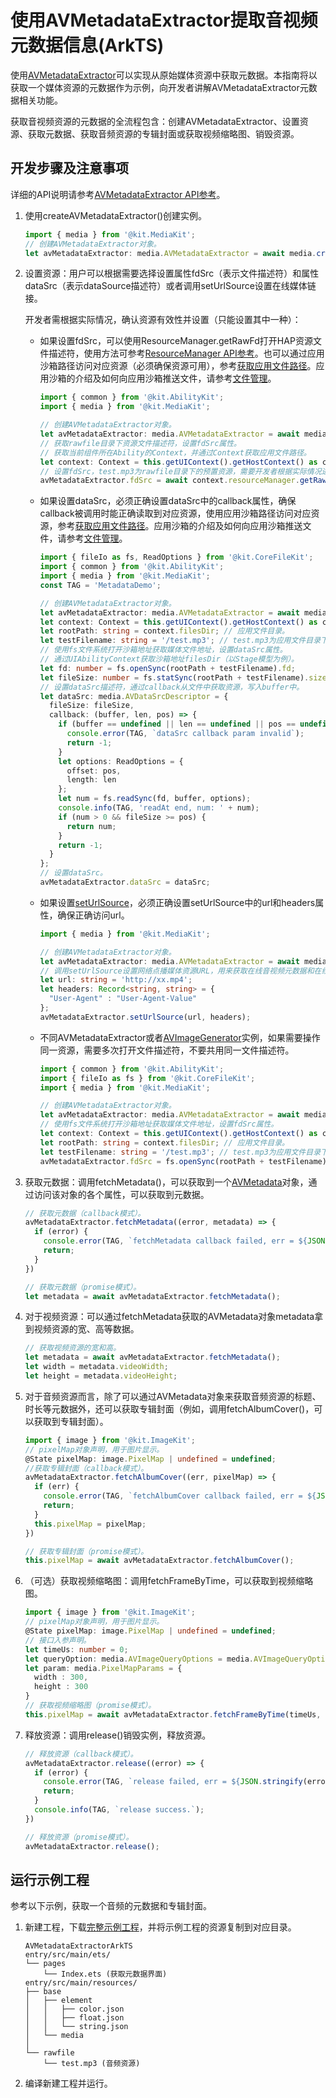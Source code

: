 # 使用AVMetadataExtractor提取音视频元数据信息(ArkTS)

使用[AVMetadataExtractor](media-kit-intro.md#avmetadataextractor)可以实现从原始媒体资源中获取元数据。本指南将以获取一个媒体资源的元数据作为示例，向开发者讲解AVMetadataExtractor元数据相关功能。

获取音视频资源的元数据的全流程包含：创建AVMetadataExtractor、设置资源、获取元数据、获取音频资源的专辑封面或获取视频缩略图、销毁资源。

## 开发步骤及注意事项

详细的API说明请参考[AVMetadataExtractor API参考](../../reference/apis-media-kit/arkts-apis-media-AVMetadataExtractor.md)。

1. 使用createAVMetadataExtractor()创建实例。
   ```ts
   import { media } from '@kit.MediaKit';
   // 创建AVMetadataExtractor对象。
   let avMetadataExtractor: media.AVMetadataExtractor = await media.createAVMetadataExtractor();
   ```

2. 设置资源：用户可以根据需要选择设置属性fdSrc（表示文件描述符）和属性dataSrc（表示dataSource描述符）或者调用setUrlSource设置在线媒体链接。
   
   开发者需根据实际情况，确认资源有效性并设置（只能设置其中一种）：
   
   - 如果设置fdSrc，可以使用ResourceManager.getRawFd打开HAP资源文件描述符，使用方法可参考[ResourceManager API参考](../../reference/apis-localization-kit/js-apis-resource-manager.md#getrawfd9)。也可以通过应用沙箱路径访问对应资源（必须确保资源可用），参考[获取应用文件路径](../../application-models/application-context-stage.md#获取应用文件路径)。应用沙箱的介绍及如何向应用沙箱推送文件，请参考[文件管理](../../file-management/app-sandbox-directory.md)。
      ```ts
      import { common } from '@kit.AbilityKit';
      import { media } from '@kit.MediaKit';

      // 创建AVMetadataExtractor对象。
      let avMetadataExtractor: media.AVMetadataExtractor = await media.createAVMetadataExtractor();
      // 获取rawfile目录下资源文件描述符，设置fdSrc属性。
      // 获取当前组件所在Ability的Context，并通过Context获取应用文件路径。
      let context: Context = this.getUIContext().getHostContext() as common.UIAbilityContext;
      // 设置fdSrc，test.mp3为rawfile目录下的预置资源，需要开发者根据实际情况进行替换。
      avMetadataExtractor.fdSrc = await context.resourceManager.getRawFd('test.mp3');
      ```

   - 如果设置dataSrc，必须正确设置dataSrc中的callback属性，确保callback被调用时能正确读取到对应资源，使用应用沙箱路径访问对应资源，参考[获取应用文件路径](../../application-models/application-context-stage.md#获取应用文件路径)。应用沙箱的介绍及如何向应用沙箱推送文件，请参考[文件管理](../../file-management/app-sandbox-directory.md)。
      ```ts
      import { fileIo as fs, ReadOptions } from '@kit.CoreFileKit';
      import { common } from '@kit.AbilityKit';
      import { media } from '@kit.MediaKit';
      const TAG = 'MetadataDemo';

      // 创建AVMetadataExtractor对象。
      let avMetadataExtractor: media.AVMetadataExtractor = await media.createAVMetadataExtractor();
      let context: Context = this.getUIContext().getHostContext() as common.UIAbilityContext;
      let rootPath: string = context.filesDir; // 应用文件目录。
      let testFilename: string = '/test.mp3'; // test.mp3为应用文件目录下的预置资源，需要开发者根据实际情况进行替换。
      // 使用fs文件系统打开沙箱地址获取媒体文件地址，设置dataSrc属性。
      // 通过UIAbilityContext获取沙箱地址filesDir（以Stage模型为例）。
      let fd: number = fs.openSync(rootPath + testFilename).fd;
      let fileSize: number = fs.statSync(rootPath + testFilename).size;
      // 设置dataSrc描述符，通过callback从文件中获取资源，写入buffer中。
      let dataSrc: media.AVDataSrcDescriptor = {
        fileSize: fileSize,
        callback: (buffer, len, pos) => {
          if (buffer == undefined || len == undefined || pos == undefined) {
            console.error(TAG, `dataSrc callback param invalid`);
            return -1;
          }
          let options: ReadOptions = {
            offset: pos,
            length: len
          };
          let num = fs.readSync(fd, buffer, options);
          console.info(TAG, 'readAt end, num: ' + num);
          if (num > 0 && fileSize >= pos) {
            return num;
          }
          return -1;
        }
      };
      // 设置dataSrc。
      avMetadataExtractor.dataSrc = dataSrc;
      ```

   - 如果设置[setUrlSource](../../reference/apis-media-kit/arkts-apis-media-AVMetadataExtractor.md#seturlsource20)，必须正确设置setUrlSource中的url和headers属性，确保正确访问url。
      ```ts
      import { media } from '@kit.MediaKit';

      // 创建AVMetadataExtractor对象。
      let avMetadataExtractor: media.AVMetadataExtractor = await media.createAVMetadataExtractor();
      // 调用setUrlSource设置网络点播媒体资源URL，用来获取在线音视频元数据和在线视频缩略图。
      let url: string = 'http://xx.mp4';
      let headers: Record<string, string> = {
        "User-Agent" : "User-Agent-Value"
      };
      avMetadataExtractor.setUrlSource(url, headers);
      ```

   - 不同AVMetadataExtractor或者[AVImageGenerator](../../reference/apis-media-kit/arkts-apis-media-AVImageGenerator.md)实例，如果需要操作同一资源，需要多次打开文件描述符，不要共用同一文件描述符。
      ```ts
      import { common } from '@kit.AbilityKit';
      import { fileIo as fs } from '@kit.CoreFileKit';
      import { media } from '@kit.MediaKit';

      // 创建AVMetadataExtractor对象。
      let avMetadataExtractor: media.AVMetadataExtractor = await media.createAVMetadataExtractor();
      // 使用fs文件系统打开沙箱地址获取媒体文件地址，设置fdSrc属性。
      let context: Context = this.getUIContext().getHostContext() as common.UIAbilityContext;
      let rootPath: string = context.filesDir; // 应用文件目录。
      let testFilename: string = '/test.mp3'; // test.mp3为应用文件目录下的预置资源，需要开发者根据实际情况进行替换。
      avMetadataExtractor.fdSrc = fs.openSync(rootPath + testFilename); // 设置fdSrc属性。
      ```

3. 获取元数据：调用fetchMetadata()，可以获取到一个[AVMetadata](../../reference/apis-media-kit/arkts-apis-media-i.md#avmetadata11)对象，通过访问该对象的各个属性，可以获取到元数据。
   ```ts
   // 获取元数据（callback模式）。
   avMetadataExtractor.fetchMetadata((error, metadata) => {
     if (error) {
       console.error(TAG, `fetchMetadata callback failed, err = ${JSON.stringify(error)}`);
       return;
     }
   })

   // 获取元数据（promise模式）。
   let metadata = await avMetadataExtractor.fetchMetadata();
   ```

4. 对于视频资源：可以通过fetchMetadata获取的AVMetadata对象metadata拿到视频资源的宽、高等数据。
   ```ts
   // 获取视频资源的宽和高。
   let metadata = await avMetadataExtractor.fetchMetadata();
   let width = metadata.videoWidth;
   let height = metadata.videoHeight;
   ```

5. 对于音频资源而言，除了可以通过AVMetadata对象来获取音频资源的标题、时长等元数据外，还可以获取专辑封面（例如，调用fetchAlbumCover()，可以获取到专辑封面）。
   ```ts
   import { image } from '@kit.ImageKit';
   // pixelMap对象声明，用于图片显示。
   @State pixelMap: image.PixelMap | undefined = undefined;
   //获取专辑封面（callback模式）。
   avMetadataExtractor.fetchAlbumCover((err, pixelMap) => {
     if (err) {
       console.error(TAG, `fetchAlbumCover callback failed, err = ${JSON.stringify(err)}`);
       return;
     }
     this.pixelMap = pixelMap;
   })

   // 获取专辑封面（promise模式）。
   this.pixelMap = await avMetadataExtractor.fetchAlbumCover();
   ```

6. （可选）获取视频缩略图：调用fetchFrameByTime，可以获取到视频缩略图。
   ```ts
   import { image } from '@kit.ImageKit';
   // pixelMap对象声明，用于图片显示。
   @State pixelMap: image.PixelMap | undefined = undefined;
   // 接口入参声明。
   let timeUs: number = 0;
   let queryOption: media.AVImageQueryOptions = media.AVImageQueryOptions.AV_IMAGE_QUERY_PREVIOUS_SYNC;
   let param: media.PixelMapParams = {
     width : 300,
     height : 300
   }
   // 获取视频缩略图（promise模式）。
   this.pixelMap = await avMetadataExtractor.fetchFrameByTime(timeUs, queryOption, param);

7. 释放资源：调用release()销毁实例，释放资源。
   ```ts
   // 释放资源（callback模式）。
   avMetadataExtractor.release((error) => {
     if (error) {
       console.error(TAG, `release failed, err = ${JSON.stringify(error)}`);
       return;
     }
     console.info(TAG, `release success.`);
   })

   // 释放资源（promise模式）。
   avMetadataExtractor.release();
   ```

## 运行示例工程

参考以下示例，获取一个音频的元数据和专辑封面。

1. 新建工程，下载[完整示例工程](https://gitcode.com/openharmony/applications_app_samples/tree/master/code/DocsSample/Media/AVMetadataExtractor/AVMetadataExtractorArkTS)，并将示例工程的资源复制到对应目录。
    ```
    AVMetadataExtractorArkTS
    entry/src/main/ets/
    └── pages
        └── Index.ets (获取元数据界面)
    entry/src/main/resources/
    ├── base
    │   ├── element
    │   │   ├── color.json
    │   │   ├── float.json
    │   │   └── string.json
    │   └── media
    │
    └── rawfile
        └── test.mp3 (音频资源)
    ```
2. 编译新建工程并运行。